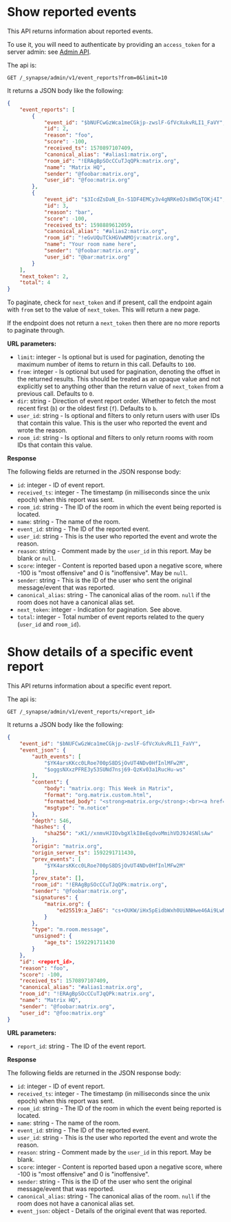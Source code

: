 # Show reported events

This API returns information about reported events.

To use it, you will need to authenticate by providing an `access_token`
for a server admin: see [Admin API](index.html).

The api is:
```
GET /_synapse/admin/v1/event_reports?from=0&limit=10
```

It returns a JSON body like the following:

```json
{
    "event_reports": [
        {
            "event_id": "$bNUFCwGzWca1meCGkjp-zwslF-GfVcXukvRLI1_FaVY",
            "id": 2,
            "reason": "foo",
            "score": -100,
            "received_ts": 1570897107409,
            "canonical_alias": "#alias1:matrix.org",
            "room_id": "!ERAgBpSOcCCuTJqQPk:matrix.org",
            "name": "Matrix HQ",
            "sender": "@foobar:matrix.org",
            "user_id": "@foo:matrix.org"
        },
        {
            "event_id": "$3IcdZsDaN_En-S1DF4EMCy3v4gNRKeOJs8W5qTOKj4I",
            "id": 3,
            "reason": "bar",
            "score": -100,
            "received_ts": 1598889612059,
            "canonical_alias": "#alias2:matrix.org",
            "room_id": "!eGvUQuTCkHGVwNMOjv:matrix.org",
            "name": "Your room name here",
            "sender": "@foobar:matrix.org",
            "user_id": "@bar:matrix.org"
        }
    ],
    "next_token": 2,
    "total": 4
}
```

To paginate, check for `next_token` and if present, call the endpoint again with `from`
set to the value of `next_token`. This will return a new page.

If the endpoint does not return a `next_token` then there are no more reports to
paginate through.

**URL parameters:**

* `limit`: integer - Is optional but is used for pagination, denoting the maximum number
  of items to return in this call. Defaults to `100`.
* `from`: integer - Is optional but used for pagination, denoting the offset in the
  returned results. This should be treated as an opaque value and not explicitly set to
  anything other than the return value of `next_token` from a previous call. Defaults to `0`.
* `dir`: string - Direction of event report order. Whether to fetch the most recent
  first (`b`) or the oldest first (`f`). Defaults to `b`.
* `user_id`: string - Is optional and filters to only return users with user IDs that
  contain this value. This is the user who reported the event and wrote the reason.
* `room_id`: string - Is optional and filters to only return rooms with room IDs that
  contain this value.

**Response**

The following fields are returned in the JSON response body:

* `id`: integer - ID of event report.
* `received_ts`: integer - The timestamp (in milliseconds since the unix epoch) when this
  report was sent.
* `room_id`: string - The ID of the room in which the event being reported is located.
* `name`: string - The name of the room.
* `event_id`: string - The ID of the reported event.
* `user_id`: string - This is the user who reported the event and wrote the reason.
* `reason`: string - Comment made by the `user_id` in this report. May be blank or `null`.
* `score`: integer - Content is reported based upon a negative score, where -100 is
  "most offensive" and 0 is "inoffensive". May be `null`.
* `sender`: string - This is the ID of the user who sent the original message/event that
  was reported.
* `canonical_alias`: string - The canonical alias of the room. `null` if the room does not
  have a canonical alias set.
* `next_token`: integer - Indication for pagination. See above.
* `total`: integer - Total number of event reports related to the query
  (`user_id` and `room_id`).

# Show details of a specific event report

This API returns information about a specific event report.

The api is:
```
GET /_synapse/admin/v1/event_reports/<report_id>
```

It returns a JSON body like the following:

```json
{
    "event_id": "$bNUFCwGzWca1meCGkjp-zwslF-GfVcXukvRLI1_FaVY",
    "event_json": {
        "auth_events": [
            "$YK4arsKKcc0LRoe700pS8DSjOvUT4NDv0HfInlMFw2M",
            "$oggsNXxzPFRE3y53SUNd7nsj69-QzKv03a1RucHu-ws"
        ],
        "content": {
            "body": "matrix.org: This Week in Matrix",
            "format": "org.matrix.custom.html",
            "formatted_body": "<strong>matrix.org</strong>:<br><a href=\"https://matrix.org/blog/\"><strong>This Week in Matrix</strong></a>",
            "msgtype": "m.notice"
        },
        "depth": 546,
        "hashes": {
            "sha256": "xK1//xnmvHJIOvbgXlkI8eEqdvoMmihVDJ9J4SNlsAw"
        },
        "origin": "matrix.org",
        "origin_server_ts": 1592291711430,
        "prev_events": [
            "$YK4arsKKcc0LRoe700pS8DSjOvUT4NDv0HfInlMFw2M"
        ],
        "prev_state": [],
        "room_id": "!ERAgBpSOcCCuTJqQPk:matrix.org",
        "sender": "@foobar:matrix.org",
        "signatures": {
            "matrix.org": {
                "ed25519:a_JaEG": "cs+OUKW/iHx5pEidbWxh0UiNNHwe46Ai9LwNz+Ah16aWDNszVIe2gaAcVZfvNsBhakQTew51tlKmL2kspXk/Dg"
            }
        },
        "type": "m.room.message",
        "unsigned": {
            "age_ts": 1592291711430
        }
    },
    "id": <report_id>,
    "reason": "foo",
    "score": -100,
    "received_ts": 1570897107409,
    "canonical_alias": "#alias1:matrix.org",
    "room_id": "!ERAgBpSOcCCuTJqQPk:matrix.org",
    "name": "Matrix HQ",
    "sender": "@foobar:matrix.org",
    "user_id": "@foo:matrix.org"
}
```

**URL parameters:**

* `report_id`: string - The ID of the event report.

**Response**

The following fields are returned in the JSON response body:

* `id`: integer - ID of event report.
* `received_ts`: integer - The timestamp (in milliseconds since the unix epoch) when this
  report was sent.
* `room_id`: string - The ID of the room in which the event being reported is located.
* `name`: string - The name of the room.
* `event_id`: string - The ID of the reported event.
* `user_id`: string - This is the user who reported the event and wrote the reason.
* `reason`: string - Comment made by the `user_id` in this report. May be blank.
* `score`: integer - Content is reported based upon a negative score, where -100 is
  "most offensive" and 0 is "inoffensive".
* `sender`: string - This is the ID of the user who sent the original message/event that
  was reported.
* `canonical_alias`: string - The canonical alias of the room. `null` if the room does not
  have a canonical alias set.
* `event_json`: object - Details of the original event that was reported.
